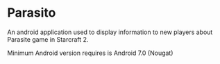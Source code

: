 # Parasito
An android application used to display information to new players about Parasite game in Starcraft 2.

Minimum Android version requires is Android 7.0 (Nougat)
